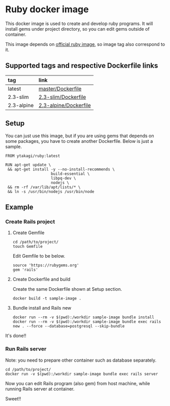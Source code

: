 # Ruby docker image
This docker image is used to create and develop ruby programs.
It will install gems under project directory, so you can edit gems outside of container.

This image depends on [official ruby image](https://hub.docker.com/_/ruby/), so image tag also correspond to it.

## Supported tags and respective Dockerfile links

| tag        | link                                                                                   |
|:-----------|:---------------------------------------------------------------------------------------|
| latest     | [master/Dockerfile](https://github.com/y-takagi/ruby-docker-image/tree/master)         |
| 2.3-slim   | [2.3-slim/Dockerfile](https://github.com/y-takagi/ruby-docker-image/tree/2.3-slim)     |
| 2.3-alpine | [2.3-alpine/Dockerfile](https://github.com/y-takagi/ruby-docker-image/tree/2.3-alpine) |

## Setup
You can just use this image, but if you are using gems that depends on some packages,
you have to create another Dockerfile. Below is just a sample.

```
FROM ytakagi/ruby:latest

RUN apt-get update \
 && apt-get install -y --no-install-recommends \
                    build-essential \
                    libpq-dev \
                    nodejs \
 && rm -rf /var/lib/apt/lists/* \
 && ln -s /usr/bin/nodejs /usr/bin/node
```

## Example

### Create Rails project

1. Create Gemfile

    ``` shellsession
    cd /path/to/project/
    touch Gemfile
    ```

    Edit Gemfile to be below.

    ``` Gemfile
    source 'https://rubygems.org'
    gem 'rails'
    ```

2. Create Dockerfile and build

    Create the same Dockerfile shown at Setup section.

    ```
    docker build -t sample-image .
    ```

3. Bundle install and Rails new

    ``` shellsession
    docker run --rm -v $(pwd):/workdir sample-image bundle install
    docker run --rm -v $(pwd):/workdir sample-image bundle exec rails new . --force --database=postgresql --skip-bundle
    ```

It's done!!

### Run Rails server
Note: you need to prepare other container such as database separately.

``` shellsession
cd /path/to/project/
docker run -v $(pwd):/workdir sample-image bundle exec rails server
```

Now you can edit Rails program (also gem) from host machine, while running Rails server at container.

Sweet!!
